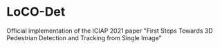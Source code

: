 # LoCO-Det
Official implementation of the ICIAP 2021 paper "First Steps Towards 3D Pedestrian Detection and Tracking from Single Image"
